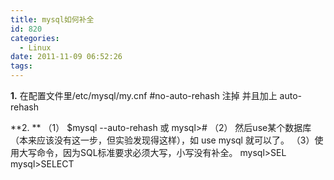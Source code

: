 ```yaml
---
title: mysql如何补全
id: 820
categories:
  - Linux
date: 2011-11-09 06:52:26
tags:
---
```


**1.**
在配置文件里/etc/mysql/my.cnf 
#no-auto-rehash 注掉
并且加上
auto-rehash

**2\. **
（1）
$mysql --auto-rehash
或
mysql>\#
（2）
然后use某个数据库（本来应该没有这一步，但实验发现得这样），如
use mysql
就可以了。
（3）使用大写命令，因为SQL标准要求必须大写，小写没有补全。
mysql>SEL<tab>
mysql>SELECT